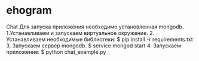 # ehogram
Chat
Для запуска приложения необходимо установленная mongodb.
1.Устанавливаем и запускаем виртуальное окружение.
2. Устанавливаем необходимые библиотеки:
	$ pip install -r requirements.txt
3. Запускаем сервер mongodb.
	$ service mongod start
4. Запускаем приложение:
	$ python chat_example.py

